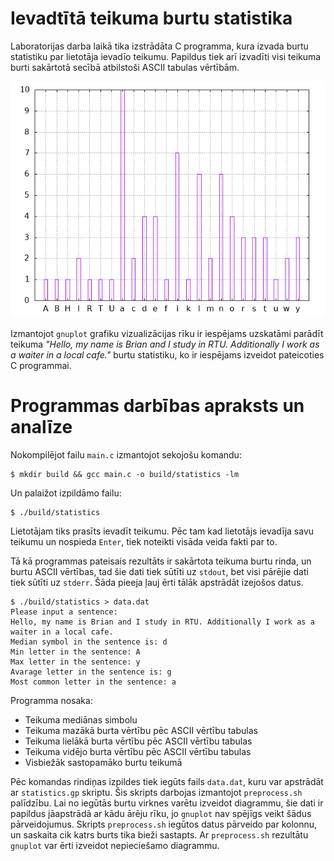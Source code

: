 # Ievadtītā teikuma burtu statistika

Laboratorijas darba laikā tika izstrādāta C programma, kura izvada burtu statistiku par lietotāja ievadīo teikumu. Papildus tiek arī izvadīti visi teikuma burti sakārtotā secībā atbilstoši ASCII tabulas vērtībām.

![Teikuma burtu statistikas grafisks piemērs](images/statistics.png)

Izmantojot `gnuplot` grafiku vizualizācijas rīku ir iespējams uzskatāmi parādīt teikuma _"Hello, my name is Brian and I study in RTU. Additionally I work as a waiter in a local cafe."_ burtu statistiku, ko ir iespējams izveidot pateicoties  C programmai.

# Programmas darbības apraksts un analīze

Nokompilējot failu `main.c` izmantojot sekojošu komandu:
```shell
$ mkdir build && gcc main.c -o build/statistics -lm
```
Un palaižot izpildāmo failu:
```shell
$ ./build/statistics
```

Lietotājam tiks prasīts ievadīt teikumu. Pēc tam kad lietotājs ievadīja savu teikumu un nospieda `Enter`, tiek noteikti visāda veida fakti par to.

Tā kā programmas pateisais rezultāts ir sakārtota teikuma burtu rinda, un burtu ASCII vērtības, tad šie dati tiek sūtīti uz `stdout`, bet visi pārējie dati tiek sūtīti uz `stderr`. Šāda pieeja ļauj ērti tālāk apstrādāt izejošos datus.

```
$ ./build/statistics > data.dat
Please input a sentence:
Hello, my name is Brian and I study in RTU. Additionally I work as a waiter in a local cafe.
Median symbol in the sentence is: d
Min letter in the sentence: A
Max letter in the sentence: y
Avarage letter in the sentence is: g
Most common letter in the sentence: a
```
Programma nosaka:

- Teikuma mediānas simbolu
- Teikuma mazākā burta vērtību pēc ASCII vērtību tabulas
- Teikuma lielākā burta vērtību pēc ASCII vērtību tabulas
- Teikuma vidējo burta vērtību pēc ASCII vērtību tabulas
- Visbiežāk sastopamāko burtu teikumā

Pēc komandas rindiņas izpildes tiek iegūts fails `data.dat`, kuru var apstrādāt ar `statistics.gp` skriptu. Šis skripts darbojas izmantojot `preprocess.sh` palīdzību. Lai no iegūtās burtu virknes varētu izveidot diagrammu, šie dati ir papildus jāapstrādā ar kādu ārēju rīku, jo `gnuplot` nav spējīgs veikt šādus pārveidojumus. Skripts `preprocess.sh` iegūtos datus pārveido par kolonnu, un saskaita cik katrs burts tika bieži sastapts. Ar `preprocess.sh` rezultātu `gnuplot` var ērti izveidot nepieciešamo diagrammu.
